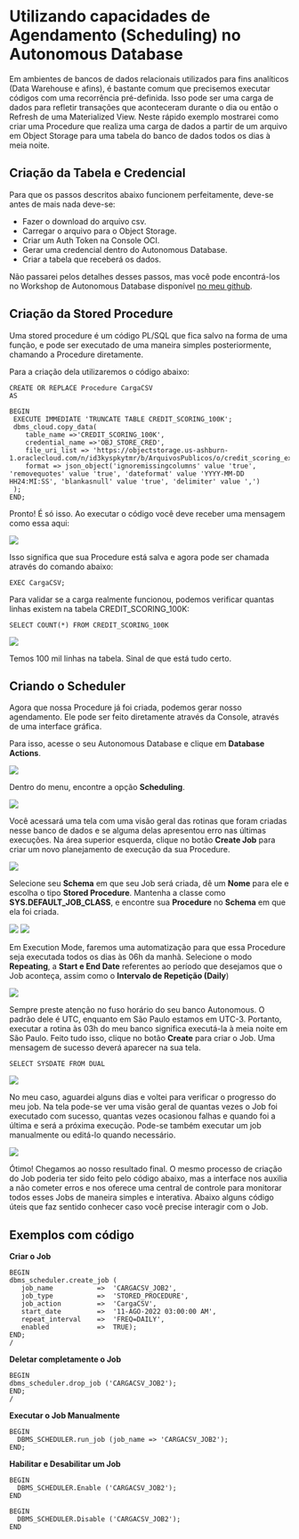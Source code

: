 # Utilizando capacidades de Agendamento (Scheduling) no Autonomous Database

Em ambientes de bancos de dados relacionais utilizados para fins analíticos (Data Warehouse e afins), é bastante comum que precisemos executar códigos com uma recorrência pré-definida.
Isso pode ser uma carga de dados para refletir transações que aconteceram durante o dia ou então o Refresh de uma Materialized View.
Neste rápido exemplo mostrarei como criar uma Procedure que realiza uma carga de dados a partir de um arquivo em Object Storage para uma tabela do banco de dados todos os dias à meia noite.

## Criação da Tabela e Credencial

Para que os passos descritos abaixo funcionem perfeitamente, deve-se antes de mais nada deve-se:
- Fazer o download do arquivo csv.
- Carregar o arquivo para o Object Storage.
- Criar um Auth Token na Console OCI.
- Gerar uma credencial dentro do Autonomous Database.
- Criar a tabela que receberá os dados.

Não passarei pelos detalhes desses passos, mas você pode encontrá-los no Workshop de Autonomous Database disponível [no meu github](https://github.com/brenorc/autonomous-analytics/blob/master/Autonomous%20Tutorial.md#loading-data-to-adw).

## Criação da Stored Procedure

Uma stored procedure é um código PL/SQL que fica salvo na forma de uma função, e pode ser executado de uma maneira simples posteriormente, chamando a Procedure diretamente.

Para a criação dela utilizaremos o código abaixo:
```
CREATE OR REPLACE Procedure CargaCSV
AS

BEGIN
 EXECUTE IMMEDIATE 'TRUNCATE TABLE CREDIT_SCORING_100K';
 dbms_cloud.copy_data(
    table_name =>'CREDIT_SCORING_100K',
    credential_name =>'OBJ_STORE_CRED',
    file_uri_list => 'https://objectstorage.us-ashburn-1.oraclecloud.com/n/id3kyspkytmr/b/ArquivosPublicos/o/credit_scoring_example.csv',
    format => json_object('ignoremissingcolumns' value 'true', 'removequotes' value 'true', 'dateformat' value 'YYYY-MM-DD HH24:MI:SS', 'blankasnull' value 'true', 'delimiter' value ',')
 );
END;
```
Pronto! É só isso. Ao executar o código você deve receber uma mensagem como essa aqui:

![](https://i.imgur.com/2Ozkiwu.png)

Isso significa que sua Procedure está salva e agora pode ser chamada através do comando abaixo:
```
EXEC CargaCSV;
```
Para validar se a carga realmente funcionou, podemos verificar quantas linhas existem na tabela CREDIT_SCORING_100K:
```
SELECT COUNT(*) FROM CREDIT_SCORING_100K
```
![](https://i.imgur.com/0sHshHh.png)

Temos 100 mil linhas na tabela. Sinal de que está tudo certo.

## Criando o Scheduler

Agora que nossa Procedure já foi criada, podemos gerar nosso agendamento. Ele pode ser feito diretamente através da Console, através de uma interface gráfica.

Para isso, acesse o seu Autonomous Database e clique em **Database Actions**.

![](https://i.imgur.com/mxfpULn.png)

Dentro do menu, encontre a opção **Scheduling**.

![](https://i.imgur.com/XrN5sDo.png)

Você acessará uma tela com uma visão geral das rotinas que foram criadas nesse banco de dados e se alguma delas apresentou erro nas últimas execuções. Na área superior esquerda, clique no botão **Create Job** para criar um novo planejamento de execução da sua Procedure.

![](https://i.imgur.com/JePqPOk.png)

Selecione seu **Schema** em que seu Job será criada, dê um **Nome** para ele e escolha o tipo **Stored Procedure**. Mantenha a classe como **SYS.DEFAULT_JOB_CLASS**, e encontre sua **Procedure** no **Schema** em que ela foi criada.

![](https://i.imgur.com/CY5lT8K.png)
![](https://i.imgur.com/gkajywe.png)

Em Execution Mode, faremos uma automatização para que essa Procedure seja executada todos os dias às 06h da manhã. Selecione o modo **Repeating**, a **Start e End Date** referentes ao período que desejamos que o Job aconteça, assim como o **Intervalo de Repetição (Daily**)

![](https://i.imgur.com/HHqvRI6.png)

Sempre preste atenção no fuso horário do seu banco Autonomous. O padrão dele é UTC, enquanto em São Paulo estamos em UTC-3. Portanto, executar a rotina às 03h do meu banco significa executá-la à meia noite em São Paulo. Feito tudo isso, clique no botão **Create** para criar o Job. Uma mensagem de sucesso deverá aparecer na sua tela.
```
SELECT SYSDATE FROM DUAL
```
![](.pastes\2022-08-11-18-06-02.png)

No meu caso, aguardei alguns dias e voltei para verificar o progresso do meu job. Na tela pode-se ver uma visão geral de quantas vezes o Job foi executado com sucesso, quantas vezes ocasionou falhas e quando foi a última e será a próxima execução.
Pode-se também executar um job manualmente ou editá-lo quando necessário.

![](https://i.imgur.com/tWXLz69.png)

Ótimo! Chegamos ao nosso resultado final. O mesmo processo de criação do Job poderia ter sido feito pelo código abaixo, mas a interface nos auxilia a não cometer erros e nos oferece uma central de controle para monitorar todos esses Jobs de maneira simples e interativa. Abaixo alguns código úteis que faz sentido conhecer caso você precise interagir com o Job.

## Exemplos com código

**Criar o Job**
```
BEGIN
dbms_scheduler.create_job (
   job_name           =>  'CARGACSV_JOB2',
   job_type           =>  'STORED_PROCEDURE',
   job_action         =>  'CargaCSV',
   start_date         =>  '11-AGO-2022 03:00:00 AM',
   repeat_interval    =>  'FREQ=DAILY',
   enabled            =>  TRUE);
END;
/
```
**Deletar completamente o Job**
```
BEGIN
dbms_scheduler.drop_job ('CARGACSV_JOB2');
END;
/
```
**Executar o Job Manualmente**
```
BEGIN
  DBMS_SCHEDULER.run_job (job_name => 'CARGACSV_JOB2');
END;
```
**Habilitar e Desabilitar um Job**
```
BEGIN
  DBMS_SCHEDULER.Enable ('CARGACSV_JOB2');
END
```
```
BEGIN
  DBMS_SCHEDULER.Disable ('CARGACSV_JOB2');
END
```
